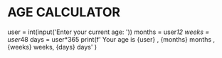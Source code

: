 # AGE CALCULATOR

user = int(input('Enter your current age: '))
months = user*12
weeks = user*48
days = user*365
print(f' Your age is {user} , {months} months , {weeks} weeks, {days} days' )
